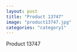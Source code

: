 ```yaml
---
layout: post
title: "Product 13747"
image: "product13747.jpg"
categories: "category1"
---
```

Product 13747
